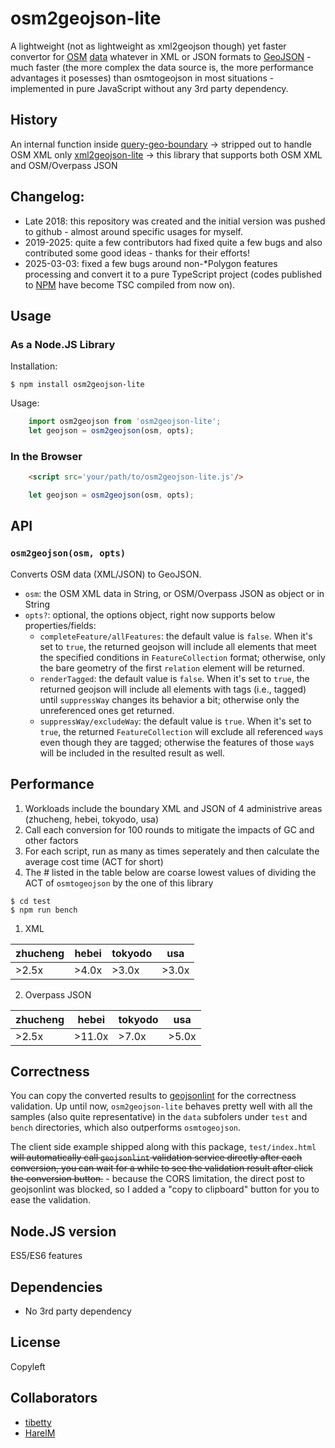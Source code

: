 osm2geojson-lite
============

A lightweight (not as lightweight as xml2geojson though) yet faster convertor for [OSM](http://openstreetmap.org) [data](http://wiki.openstreetmap.org/wiki/OSM_XML) whatever in XML or JSON formats to [GeoJSON](http://www.geojson.org/) - much faster (the more complex the data source is, the more performance advantages it posesses) than osmtogeojson in most situations - implemented in pure JavaScript without any 3rd party dependency.

History
-----
An internal function inside [query-geo-boundary](https://www.npmjs.com/package/query-geo-boundary) &rightarrow; stripped out to handle OSM XML only [xml2geojson-lite](https://www.npmjs.com/package/xml2geojson-lite) &rightarrow; this library that supports both OSM XML and OSM/Overpass JSON

Changelog:
-----
* Late 2018: this repository was created and the initial version was pushed to github - almost around specific usages for myself.
* 2019-2025: quite a few contributors had fixed quite a few bugs and also contributed some good ideas - thanks for their efforts!
* 2025-03-03: fixed a few bugs around non-*Polygon features processing and convert it to a pure TypeScript project (codes published to [NPM](https://npmjs.org/) have become TSC compiled from now on).

Usage
-----

### As a Node.JS Library

Installation:

    $ npm install osm2geojson-lite

Usage:

```js
    import osm2geojson from 'osm2geojson-lite';
    let geojson = osm2geojson(osm, opts);
```

### In the Browser
```html
    <script src='your/path/to/osm2geojson-lite.js'/>
```
```js
    let geojson = osm2geojson(osm, opts);
```

API
---

### `osm2geojson(osm, opts)`

Converts OSM data (XML/JSON) to GeoJSON.

* `osm`: the OSM XML data in String, or OSM/Overpass JSON as object or in String
* `opts?`: optional, the options object, right now supports below properties/fields:
    - `completeFeature/allFeatures`:  the default value is `false`. When it's set to `true`, the returned geojson will include all elements that meet the specified conditions in `FeatureCollection` format; otherwise, only the bare geometry of the first `relation` element will be returned.
    - `renderTagged`: the default value is `false`. When it's set to `true`, the returned geojson will include all elements with tags (i.e., tagged) until `suppressWay` changes its behavior a bit; otherwise only the unreferenced ones get returned.
    - `suppressWay/excludeWay`: the default value is `true`. When it's set to `true`, the returned `FeatureCollection` will exclude all referenced `way`s even though they are tagged; otherwise the features of those `way`s will be included in the resulted result as well.


Performance
---
1. Workloads include the boundary XML and JSON of 4 administrive areas (zhucheng, hebei, tokyodo, usa)
2. Call each conversion for 100 rounds to mitigate the impacts of GC and other factors
3. For each script, run as many as times seperately and then calculate the average cost time (ACT for short)
4. The # listed in the table below are coarse lowest values of dividing the ACT of `osmtogeojson` by the one of this library
```
$ cd test
$ npm run bench
```
1. XML
   
| zhucheng  | hebei    | tokyodo | usa  |
|-----------|----------|---------|------|
| >2.5x     | >4.0x    | >3.0x   | >3.0x|

2. Overpass JSON
   
| zhucheng  | hebei    | tokyodo | usa  |
|-----------|----------|---------|------|
| >2.5x     | >11.0x   | >7.0x   | >5.0x|


Correctness
---
You can copy the converted results to [geojsonlint](http://geojsonlint.com) for the correctness validation.  Up until now, `osm2geojson-lite` behaves pretty well with all the samples (also quite representative) in the `data` subfolers under `test` and `bench` directories, which also outperforms `osmtogeojson`. 

The client side example shipped along with this package, `test/index.html` ~~will automatically call `geojsonlint` validation service directly after each conversion, you can wait for a while to see the validation result after click the conversion button.~~ - because the CORS limitation, the direct post to geojsonlint was blocked, so I added a "copy to clipboard" button for you to ease the validation.

Node.JS version
---
  ES5/ES6 features
  
Dependencies
---
  - No 3rd party dependency

License
---
Copyleft

Collaborators
---
* [tibetty](https://github.com/tibetty/)
* [HarelM](https://github.com/HarelM)

